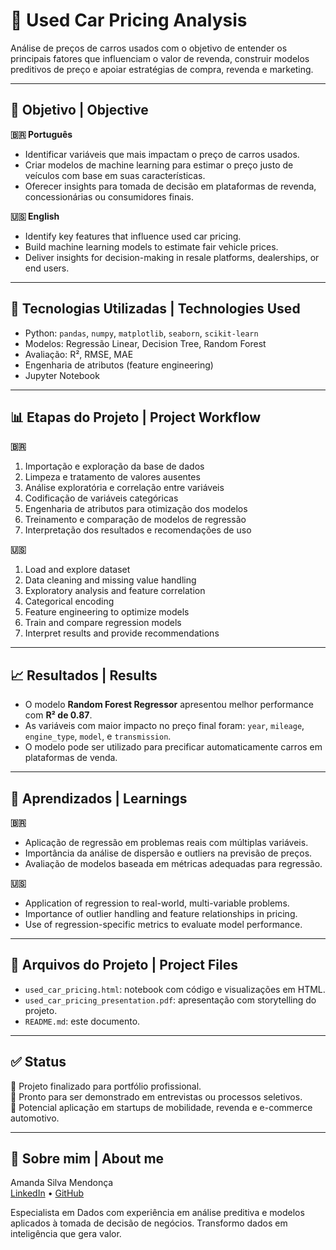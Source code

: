 # 🚗 Used Car Pricing Analysis

Análise de preços de carros usados com o objetivo de entender os principais fatores que influenciam o valor de revenda, construir modelos preditivos de preço e apoiar estratégias de compra, revenda e marketing.

---

## 📌 Objetivo | Objective

**🇧🇷 Português**
- Identificar variáveis que mais impactam o preço de carros usados.
- Criar modelos de machine learning para estimar o preço justo de veículos com base em suas características.
- Oferecer insights para tomada de decisão em plataformas de revenda, concessionárias ou consumidores finais.

**🇺🇸 English**
- Identify key features that influence used car pricing.
- Build machine learning models to estimate fair vehicle prices.
- Deliver insights for decision-making in resale platforms, dealerships, or end users.

---

## 🧰 Tecnologias Utilizadas | Technologies Used

- Python: `pandas`, `numpy`, `matplotlib`, `seaborn`, `scikit-learn`
- Modelos: Regressão Linear, Decision Tree, Random Forest
- Avaliação: R², RMSE, MAE
- Engenharia de atributos (feature engineering)
- Jupyter Notebook

---

## 📊 Etapas do Projeto | Project Workflow

**🇧🇷**
1. Importação e exploração da base de dados
2. Limpeza e tratamento de valores ausentes
3. Análise exploratória e correlação entre variáveis
4. Codificação de variáveis categóricas
5. Engenharia de atributos para otimização dos modelos
6. Treinamento e comparação de modelos de regressão
7. Interpretação dos resultados e recomendações de uso

**🇺🇸**
1. Load and explore dataset
2. Data cleaning and missing value handling
3. Exploratory analysis and feature correlation
4. Categorical encoding
5. Feature engineering to optimize models
6. Train and compare regression models
7. Interpret results and provide recommendations

---

## 📈 Resultados | Results

- O modelo **Random Forest Regressor** apresentou melhor performance com **R² de 0.87**.
- As variáveis com maior impacto no preço final foram: `year`, `mileage`, `engine_type`, `model`, e `transmission`.
- O modelo pode ser utilizado para precificar automaticamente carros em plataformas de venda.

---

## 🧠 Aprendizados | Learnings

**🇧🇷**
- Aplicação de regressão em problemas reais com múltiplas variáveis.
- Importância da análise de dispersão e outliers na previsão de preços.
- Avaliação de modelos baseada em métricas adequadas para regressão.

**🇺🇸**
- Application of regression to real-world, multi-variable problems.
- Importance of outlier handling and feature relationships in pricing.
- Use of regression-specific metrics to evaluate model performance.

---

## 📁 Arquivos do Projeto | Project Files

- `used_car_pricing.html`: notebook com código e visualizações em HTML.
- `used_car_pricing_presentation.pdf`: apresentação com storytelling do projeto.
- `README.md`: este documento.

---

## ✅ Status

📌 Projeto finalizado para portfólio profissional.  
📌 Pronto para ser demonstrado em entrevistas ou processos seletivos.  
📌 Potencial aplicação em startups de mobilidade, revenda e e-commerce automotivo.

---

## 💼 Sobre mim | About me

Amanda Silva Mendonça  
[LinkedIn](https://www.linkedin.com/in/mendonca-amanda) • [GitHub](https://github.com/mendonca-amanda)

Especialista em Dados com experiência em análise preditiva e modelos aplicados à tomada de decisão de negócios. Transformo dados em inteligência que gera valor.



